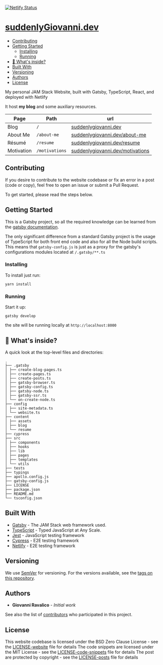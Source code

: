 [![Netlify Status](https://api.netlify.com/api/v1/badges/fb78a4e6-1971-4bc5-bbba-dea431a51fb3/deploy-status)](https://app.netlify.com/sites/suddenlygiovanni/deploys)

# [suddenlyGiovanni.dev]

- [Contributing](#contributing)
- [Getting Started](#getting-started)
  - [Installing](#installing)
  - [Running](#running)
- [🧐 What's inside?](#---what-s-inside-)
- [Built With](#built-with)
- [Versioning](#versioning)
- [Authors](#authors)
- [License](#license)

My personal JAM Stack Website, built with Gatsby, TypeScript, React, and deployed with Netlify

It host **my blog** and some auxiliary resources.

| Page       | Path           | url                                                                              |
| ---------- | -------------- | -------------------------------------------------------------------------------- |
| Blog       | `/`            | [suddenlygiovanni.dev](https://www.suddenlygiovanni.dev)                         |
| About Me   | `/about-me`    | [suddenlygiovanni.dev/about-me](https://www.suddenlygiovanni.dev/about-me)       |
| Résumé     | `/resume`      | [suddenlygiovanni.dev/resume](https://www.suddenlygiovanni.dev/resume)           |
| Motivation | `/motivations` | [suddenlygiovanni.dev/motivations](https://www.suddenlygiovanni.dev/motivations) |

## Contributing

If you desire to contribute to the website codebase or fix an error in a post (code or copy), feel free to open an issue or submit a Pull Request.

To get started, please read the steps below.

## Getting Started

This is a Gatsby project, so all the required knowledge can be learned from the [gatsby documentation](https://www.gatsbyjs.org/docs/).

The only significant difference from a standard Gatsby project is the usage of TypeScript for both front end code and also for all the Node build scripts.
This means that `gatsby-config.js` is just as a proxy for the gatsby's configurations modules located at `/.gatsby/**.ts`

### Installing

To install just run:

```shell
yarn install
```

### Running

Start it up:

```shell
gatsby develop
```

the site will be running locally at `http://localhost:8000`

## 🧐 What's inside?

A quick look at the top-level files and directories:

```shell
.
├── .gatsby
│ ├── create-blog-pages.ts
│ ├── create-pages.ts
│ ├── create-posts.ts
│ ├── gatsby-browser.ts
│ ├── gatsby-config.ts
│ ├── gatsby-node.ts
│ ├── gatsby-ssr.ts
│ └── on-create-node.ts
├── config
│ ├── site-metadata.ts
│ └── website.ts
├── content
│ ├── assets
│ ├── blog
│ └── resume
├── cypress
├── src
│ ├── components
│ ├── hooks
│ ├── lib
│ ├── pages
│ ├── templates
│ └── utils
├── tests
├── typings
├── apollo.config.js
├── gatsby-config.js
├── LICENSE
├── package.json
├── README.md
└── tsconfig.json
```

## Built With

- [Gatsby] - The JAM Stack web framework used.
- [TypeScript] - Typed JavaScript at Any Scale.
- [Jest] - JavaScript testing framework
- [Cypress] - E2E testing framework
- [Netlify] - E2E testing framework

## Versioning

We use [SemVer] for versioning. For the versions available, see the [tags on this repository](https://github.com/your/project/tags).

## Authors

- **Giovanni Ravalico** - _Initial work_

See also the list of [contributors] who participated in this project.

## License

This website codebase is licensed under the BSD Zero Clause License - see the [LICENSE-website] file for details
The code snippets are licensed under the MIT License - see the [LICENSE-code-snippets] file for details
The post are protected by copyright - see the [LICENSE-posts] file for details

[suddenlygiovanni.dev]: https://www.suddenlygiovanni.dev/
[gatsby]: https://www.gatsbyjs.org
[typescript]: https://www.typescriptlang.org
[jest]: https://jestjs.io
[cypress]: https://www.cypress.io
[netlify]: https://www.netlify.com
[semver]: http://semver.org/
[contributors]: https://github.com/your/project/contributors
[license-website]: LICENSE-website.md
[license-code-snippets]: LICENSE-code-snippets.md
[license-posts]: LICENSE-posts.md
